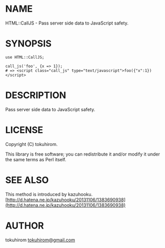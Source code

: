 # NAME

HTML::CallJS - Pass server side data to JavaScript safety.

# SYNOPSIS

    use HTML::CallJS;

    call_js('foo', {x => 1});
    # => <script class="call_js" type="text/javascript">foo({"x":1})</script>

# DESCRIPTION

Pass server side data to JavaScript safety.

# LICENSE

Copyright (C) tokuhirom.

This library is free software; you can redistribute it and/or modify
it under the same terms as Perl itself.

# SEE ALSO

This method is introduced by kazuhooku.
[http://d.hatena.ne.jp/kazuhooku/20131106/1383690938](http://d.hatena.ne.jp/kazuhooku/20131106/1383690938)

# AUTHOR

tokuhirom <tokuhirom@gmail.com>
